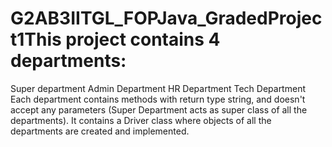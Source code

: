 # G2AB3IITGL_FOPJava_GradedProject1This project contains 4 departments: 
Super department Admin Department HR Department Tech Department
Each department contains methods with return type string, 
and doesn't accept any parameters (Super Department acts as super class of all the departments). 
It contains a Driver class where objects of all the departments are created and implemented.

